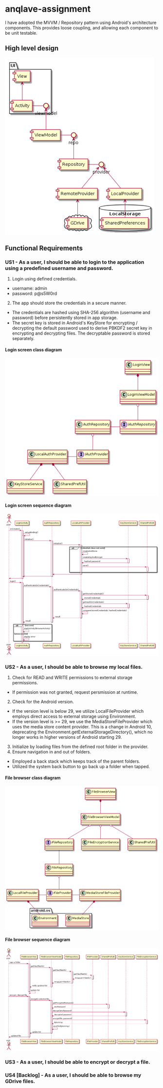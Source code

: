# anqlave-assignment
I have adopted the MVVM / Repository pattern using Android's architecture components. This provides loose coupling, and allowing each component to be unit testable.
## High level design
![img](https://github.com/jcinco/anqlave-assignment/blob/master/uml/app_structure.png)

## Functional Requirements

### US1 - As a user, I should be able to login to the application using a predefined username and password.
1. Login using defined credentials.
- username: admin
- password: p@s5W0rd

2. The app should store the credentials in a secure manner.
- The credentials are hashed using SHA-256 algorithm (username and password) before persistently stored in app storage. 
- The secret key is stored in Android's KeyStore for encrypting / decrypting the default password used to derive PBKDF2 secret key in encrypting and decrypting files. The decryptable password is stored separately.


#### Login screen class diagram
![img](https://github.com/jcinco/anqlave-assignment/blob/master/uml/userlogin_class_diagram.png)

#### Login screen sequence diagram
![img](https://github.com/jcinco/anqlave-assignment/blob/master/uml/user_login_sequence.png)

### US2 - As a user, I should be able to browse my local files.
1. Check for READ and WRITE permissions to external storage permissions.
- If permission was not granted, request persmission at runtime.
2. Check for the Android version. 
- If the version level is below 29, we utilize LocalFileProvider which employs direct access to external storage using Environment.
- If the version level is >= 29, we use the MediaStoreFileProvider which uses the media store content provider. This is a change in Android 10, deprecating the Environment.getExternalStorageDirectory(), which no longer works in higher versions of Android starting 29.
3. Initialize by loading files from the defined root folder in the provider.
4. Ensure navigation in and out of folders.
- Employed a back stack which keeps track of the parent folders.
- Utilized the system back button to go back up a folder when tapped. 
#### File browser class diagram
![img](https://github.com/jcinco/anqlave-assignment/blob/master/uml/file_browser_class.png)
#### File browser sequence diagram
![img](https://github.com/jcinco/anqlave-assignment/blob/master/uml/file_browser_seq.png)
### US3 - As a user, I should be able to encrypt or decrypt a file.



### US4 [Backlog] - As a user, I should be able to browse my GDrive files.
